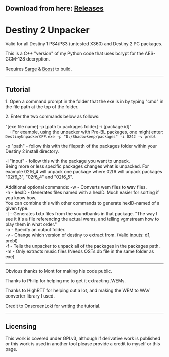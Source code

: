 ## Download from here: [Releases](https://github.com/nblockbuster/DestinyUnpackerCPP/releases/latest)

# Destiny 2 Unpacker

Valid for all Destiny 1 PS4/PS3 (untested X360) and Destiny 2 PC packages.

This is a C++ "version" of my Python code that uses bcrypt for the AES-GCM-128 decryption.

Requires [Sarge](https://github.com/MayaPosch/Sarge) & [Boost](https://www.boost.org/) to build.

-----
## Tutorial

1\. Open a command prompt in the folder that the exe is in by typing "cmd" in the file path at the top of the folder.

2\. Enter the two commands below as follows:

"\[exe file name] -p \[path to packages folder] -i \[package id]"  
 · For example, using the unpacker with Pre-BL packages, one might enter: `DestinyUnpackerCPP.exe -p "D:/Shadowkeep/packages" -i 0242 -v prebl`

-p "path" - follow this with the filepath of the packages folder within your Destiny 2 install directory.  

-i "input" - follow this with the package you want to unpack.  
Being more or less specific packages changes what is unpacked. For example 02f6_4 will unpack one package where 02f6 will unpack packages "02f6_3", "02f6_4" and "02f6_5".

Additional optional commands:
-w - Converts wem files to **w**av files.  
-h - **h**exID - Generates files named with a hexID. Much easier for sorting if you know how.  
You can combine this with other commands to generate hexID-named of a given type.  
-t - Generates **t**xtp files from the soundbanks in that package. "The way I see it it's a file referencing the actual wems, and telling vgmstream how to play them in what order."  
-o - Specify an output folder.  
-v - Change which version of destiny to extract from. (Valid inputs: d1, prebl)  
-f - Tells the unpacker to unpack all of the packages in the packages path.  
-m - Only extracts music files (Needs OSTs.db file in the same folder as exe)

-----

Obvious thanks to Mont for making his code public.

Thanks to Philip for helping me to get it extracting .WEMs.

Thanks to HighRTT for helping out a lot, and making the WEM to WAV converter library I used.  

Credit to OnscreenLoki for writing the tutorial.

-----

## Licensing

This work is covered under GPLv3, although if derivative work is published or this work is used in another tool please provide a credit to myself or this page.
